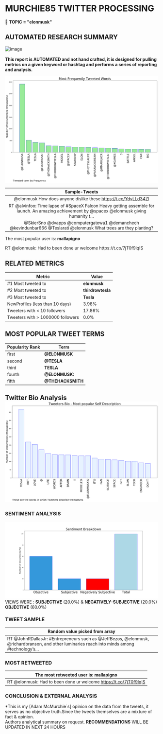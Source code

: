 # MURCHIE85 TWITTER PROCESSING 
&#x1F34E; **TOPIC = "elonmusk"**

## AUTOMATED RESEARCH SUMMARY

![image](https://marketingplatform.google.com/about/static/images/gmp/analytics-smb-benefit.jpg)
<br></br>
<b> This report is AUTOMATED and not hand crafted, it is designed for pulling metrics on a given keyword or hashtag and performs a series of reporting and analysis.</b>



![image](TWEETS.png)



|                **Sample-Tweets**        |
| :-------------: |
| @elonmusk How does anyone dislike these https://t.co/YdvLLd34Zl |
| RT @alvinfoo: Time lapse of #SpaceX Falcon Heavy getting assemble for launch. An amazing achievement by @spacex @elonmusk giving humanity t… |
| @SkierSno @dvapps @computergatewa1 @demanchech @kevindunbar666 @Teslarati @elonmusk What trees are they planting? |

The most popular user is: **mallapigno**
<div class="alert alert-block alert-danger"> RT @elonmusk: Had to been done ur welcome https://t.co/7jT0f9lqIS</div>

## RELATED METRICS<br>
| Metric | Value |
| ------------- | ------------- |
| #1 Most tweeted to  | **elonmusk** |
| #2 Most tweeted to  | **thirdrowtesla** |
| #3 Most tweeted to  | **Tesla** |
| NewProfiles (less than 10 days) | 3.98%  |
| Tweeters with < 10 followers  | 17.86%|
| Tweeters with > 1000000 followers  | 0.0%  |



## MOST POPULAR TWEET TERMS 


| Popularity Rank  | Term |
| ------------- | ------------- |
| first  | **@ELONMUSK**  |
| second  | **@TESLA**  |
| third  | **TESLA** |
| fourth  | **@ELONMUSK:**  |
| fifth  | **@THEHACKSMITH**  |


## Twitter Bio Analysis![image](BIO.png)
### SENTIMENT ANALYSIS
![image](sentiment.png)
VIEWS WERE : **SUBJECTIVE**  (20.0%) & **NEGATIVELY-SUBJECTIVE** (20.0%) **OBJECTIVE** (60.0%)

### TWEET SAMPLE 
| Random value picked from array |
| ------------- |
|RT @JohnRDallasJr: #Entrepreneurs such as @JeffBezos, @elonmusk, @richardbranson, and other luminaries reach into minds among #technology’s… |

### MOST RETWEETED 

| The most retweeted user is: **mallapigno**  |
| ------------- |
| RT @elonmusk: Had to been done ur welcome https://t.co/7jT0f9lqIS |

### CONCLUSION & EXTERNAL ANALYSIS

*This is my [Adam McMurchie`s] opinion on the data from the tweets, it serves as no objective truth.Since the tweets themselves are a mixture of fact & opinion.<br>
Authors analytical summary on request.
**RECOMMENDATIONS** WILL BE UPDATED IN NEXT  24 HOURS <br>